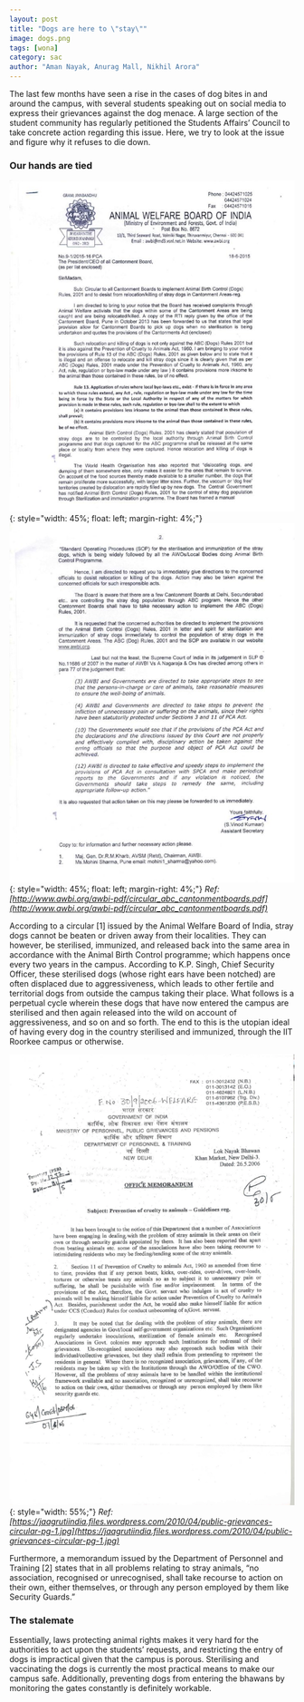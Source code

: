 ```yaml
---
layout: post
title: "Dogs are here to \"stay\""
image: dogs.png 
tags: [wona]
category: sac
author: "Aman Nayak, Anurag Mall, Nikhil Arora"
---
```


The last few months have seen a rise in the cases of dog bites in and around the campus, with several students speaking out on social media to express their grievances against the dog menace. A large section of the student community has regularly petitioned the Students Affairs’ Council to take concrete action regarding this issue. Here, we try to look at the issue and figure why it refuses to die down.

### Our hands are tied

![Animal Welfare 1](/images/posts/animal_welfare.png){: style="width: 45%; float: left; margin-right: 4%;"}
![Animal Welfare 2](/images/posts/animal_welfare_2.png){: style="width: 45%; float: left; margin-right: 4%;"}
*Ref: [http://www.awbi.org/awbi-pdf/circular_abc_cantonmentboards.pdf](http://www.awbi.org/awbi-pdf/circular_abc_cantonmentboards.pdf)*

According to a circular [1] issued by the Animal Welfare Board of India, stray dogs cannot be beaten or driven away from their localities. They can however, be sterilised, immunized, and released back into the same area in accordance with the Animal Birth Control programme; which happens once every two years in the campus. According to K.P. Singh, Chief Security Officer, these sterilised dogs (whose right ears have been notched) are often displaced due to aggressiveness, which leads to
other fertile and territorial dogs from outside the campus taking their place. What follows is a perpetual cycle wherein these dogs that have now entered the campus are sterilised and then again released into the wild on account of aggressiveness, and so on and so forth. The end to this is the utopian ideal of having every dog in the country sterilised and immunized, through the IIT Roorkee campus or otherwise. 

![Animal Cruelty Memo](/images/posts/animal_cruelty_memo.png){: style="width: 55%;"}
*Ref: [https://jaagrutiindia.files.wordpress.com/2010/04/public-grievances-circular-pg-1.jpg](https://jaagrutiindia.files.wordpress.com/2010/04/public-grievances-circular-pg-1.jpg)* 

Furthermore, a memorandum issued by the Department of Personnel and Training [2] states that in all problems relating to stray animals, “no association, recognised or unrecognised, shall take recourse to action on their own, either themselves, or through any person employed by them like Security Guards.” 

### The stalemate

Essentially, laws protecting animal rights makes it very hard for the authorities to act upon the students’ requests, and restricting the entry of dogs is impractical given that the campus is porous. Sterilising and vaccinating the dogs is currently the most practical means to make our campus safe. Additionally, preventing dogs from entering the bhawans by monitoring the gates constantly is definitely workable.




























